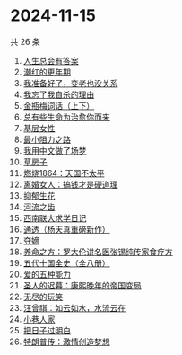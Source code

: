 # 2024-11-15

共 26 条

<!-- BEGIN WEREAD -->
<!-- 最后更新时间 2024-11-15 05:13:57 +0800 -->
1. [人生总会有答案](https://weread.qq.com/web/bookDetail/e1c32810813ab89bcg0125fc)
1. [潮红的更年期](https://weread.qq.com/web/bookDetail/da732140813ab950cg013364)
1. [我准备好了，变老也没关系](https://weread.qq.com/web/bookDetail/ecd32b20813ab950cg0170c0)
1. [我忘了我自杀的理由](https://weread.qq.com/web/bookDetail/51432680813ab951bg018a96)
1. [金瓶梅词话（上下）](https://weread.qq.com/web/bookDetail/06e32820813ab952cg01724c)
1. [总有些生命为治愈你而来](https://weread.qq.com/web/bookDetail/1c7322d0813ab951eg0124f1)
1. [基层女性](https://weread.qq.com/web/bookDetail/d3c3209072646383d3ce031)
1. [最小阻力之路](https://weread.qq.com/web/bookDetail/6aa32c50813ab7e0eg011b5e)
1. [我用中文做了场梦](https://weread.qq.com/web/bookDetail/3d832100813ab952dg011b6c)
1. [草房子](https://weread.qq.com/web/bookDetail/e9a32d80813ab8540g012d73)
1. [燃烧1864：天国不太平](https://weread.qq.com/web/bookDetail/97c32ce0813ab9509g0184e2)
1. [离婚女人：搞钱才是硬道理](https://weread.qq.com/web/bookDetail/3d732960813ab9509g0108ee)
1. [抑郁生花](https://weread.qq.com/web/bookDetail/167329f071c21fef1679287)
1. [河流之齿](https://weread.qq.com/web/bookDetail/fd1321c0813ab952dg012a8d)
1. [西南联大求学日记](https://weread.qq.com/web/bookDetail/8823298072901ee08829587)
1. [通透（杨天真重磅新作）](https://weread.qq.com/web/bookDetail/f8f32e90813ab7baag01427e)
1. [夺嫡](https://weread.qq.com/web/bookDetail/8bd327d0813ab94e2g0186ce)
1. [养命之方：罗大伦讲名医张锡纯传家食疗方](https://weread.qq.com/web/bookDetail/d583243072a674a1d58acf4)
1. [五代十国全史（全八册）](https://weread.qq.com/web/bookDetail/c0b323f0813ab9520g011ec6)
1. [爱的五种能力](https://weread.qq.com/web/bookDetail/f6a3242057f131f6ac5beb0)
1. [圣人的迟暮：康熙晚年的帝国变局](https://weread.qq.com/web/bookDetail/99632900813ab950cg018448)
1. [无尽的玩笑](https://weread.qq.com/web/bookDetail/f1d324d0813ab950dg012a87)
1. [汪曾祺：如云如水，水流云在](https://weread.qq.com/web/bookDetail/77532eb0813ab9508g015820)
1. [小巷人家](https://weread.qq.com/web/bookDetail/41532d00813ab79b6g010ac3)
1. [把日子过明白](https://weread.qq.com/web/bookDetail/a2732a40813ab7bb3g0112e7)
1. [特朗普传：激情创造梦想](https://weread.qq.com/web/bookDetail/340329d0715a4a1f340386b)
<!-- END WEREAD -->